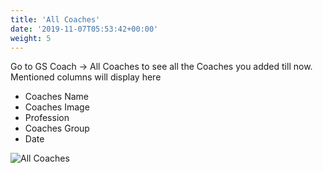 ```yaml
---
title: 'All Coaches'
date: '2019-11-07T05:53:42+00:00'
weight: 5
---
```


Go to GS Coach -&gt; All Coaches to see all the Coaches you added till now. Mentioned columns will display here

- Coaches Name
- Coaches Image
- Profession
- Coaches Group
- Date

![All Coaches](../images/All_Coaches.png "All Coaches")